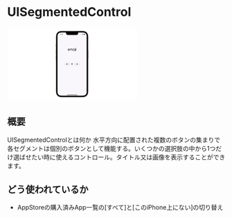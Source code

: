 # UISegmentedControl
<!-- GIF -->
<img src="UISegmentedControl.gif" width="300px">

## 概要
UISegmentedControlとは何か
水平方向に配置された複数のボタンの集まりで各セグメントは個別のボタンとして機能する。いくつかの選択肢の中から1つだけ選ばせたい時に使えるコントロール。タイトル又は画像を表示することができます。

## どう使われているか
- AppStoreの購入済みApp一覧の[すべて]と[このiPhone上にない]の切り替え

<!--## 前提知識 -->
<!--- [snippet名](https://githubの個別readmeへのリンク)-->
<!---->
<!--## 関連-->
<!--- [snippet名](https://githubの個別readmeへのリンク)-->

